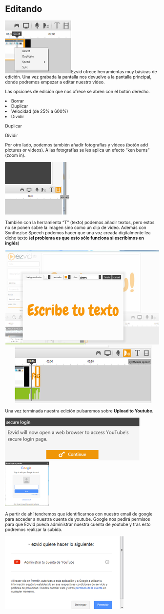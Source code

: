 
# Editando

<img src="img/OpcionesEzvid.png" height="175" />Ezvid ofrece herramientas muy básicas de edición. Una vez grabada la pantalla nos devuelve a la pantalla principal, donde podremos empezar a editar nuestro vídeo.

Las opciones de edición que nos ofrece se abren con el botón derecho.

<li>
Borrar
</li>
<li>
Duplicar
</li>
<li>
Velocidad (de 25% a 600%)
</li>
<li>
Dividir
</li>

Duplicar

Dividir

Por otro lado, podemos también añadir fotografías y vídeos (botón add pictures or videos). A las fotografías se les aplica un efecto “ken burns” (zoom in).

<img src="img/Seleccion_478.png" height="172" />

También con la herramienta “T” (texto) podemos añadir textos, pero estos no se ponen sobre la imagen sino como un clip de vídeo. Además con Synthezise Speech podemos hacer que una voz creada digitalmente lea dicho texto (**el problema es que esto sólo funciona si escribimos en inglés**)



<img src="img/Seleccion_479.png" height="310" />        <img src="img/Seleccion_480.png" height="189" />

Una vez terminada nuestra edición pulsaremos sobre **Upload to Youtube.**

<img src="img/Seleccion_482.png" height="140" />   <img src="img/Seleccion_483.png" height="147" />

A partir de ahí tendremos que identificarnos con nuestro email de google para acceder a nuestra cuenta de youtube. Google nos pedirá permisos para que Ezvid pueda administrar nuestra cuenta de youtube y tras esto podremos realizar la subida.

<img src="img/Seleccion_484.png" height="238" />





